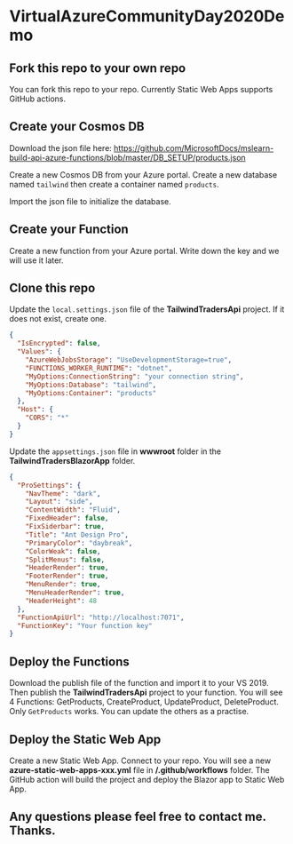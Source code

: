 # VirtualAzureCommunityDay2020Demo


## Fork this repo to your own repo

You can fork this repo to your repo. Currently Static Web Apps supports GitHub actions.

## Create your Cosmos DB

Download the json file here: https://github.com/MicrosoftDocs/mslearn-build-api-azure-functions/blob/master/DB_SETUP/products.json

Create a new Cosmos DB from your Azure portal. Create a new database named `tailwind` then create a container named `products`.

Import the json file to initialize the database.

## Create your Function

Create a new function from your Azure portal. Write down the key and we will use it later.

## Clone this repo

Update the `local.settings.json` file of the **TailwindTradersApi** project. If it does not exist, create one.
```json
{
  "IsEncrypted": false,
  "Values": {
    "AzureWebJobsStorage": "UseDevelopmentStorage=true",
    "FUNCTIONS_WORKER_RUNTIME": "dotnet",
    "MyOptions:ConnectionString": "your connection string",
    "MyOptions:Database": "tailwind",
    "MyOptions:Container": "products"
  },
  "Host": {
    "CORS": "*"
  }
}
```
Update the `appsettings.json` file in **wwwroot** folder in the **TailwindTradersBlazorApp** folder.
```json
{
  "ProSettings": {
    "NavTheme": "dark",
    "Layout": "side",
    "ContentWidth": "Fluid",
    "FixedHeader": false,
    "FixSiderbar": true,
    "Title": "Ant Design Pro",
    "PrimaryColor": "daybreak",
    "ColorWeak": false,
    "SplitMenus": false,
    "HeaderRender": true,
    "FooterRender": true,
    "MenuRender": true,
    "MenuHeaderRender": true,
    "HeaderHeight": 48
  },
  "FunctionApiUrl": "http://localhost:7071",
  "FunctionKey": "Your function key"
}
```

## Deploy the Functions

Download the publish file of the function and import it to your VS 2019. Then publish the **TailwindTradersApi** project to your function.
You will see 4 Functions: GetProducts, CreateProduct, UpdateProduct, DeleteProduct. 
Only `GetProducts` works. You can update the others as a practise.

## Deploy the Static Web App

Create a new Static Web App. Connect to your repo.
You will see a new **azure-static-web-apps-xxx.yml** file in **/.github/workflows** folder. The GitHub action will build the project and deploy the Blazor app to Static Web App.

## Any questions please feel free to contact me. Thanks.

